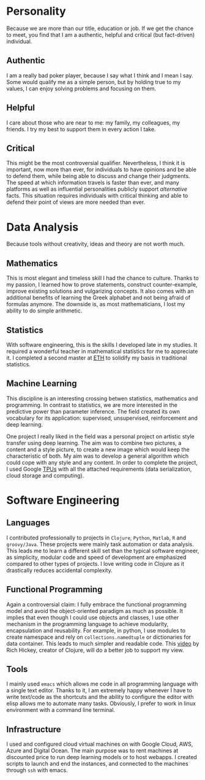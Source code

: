 # Personality

Because we are more than our title, education or job. If we
get the chance to meet, you find that I am a authentic,
helpful and critical (but fact-driven) individual.

## Authentic

I am a really bad poker player, because I say what I think
and I mean I say. Some would qualify me as a simple person,
but by holding true to my values, I can enjoy solving
problems and focusing on them.

## Helpful

I care about those who are near to me: my family, my
colleagues, my friends. I try my best to support them in
every action I take.

## Critical

This might be the most controversial qualifier.
Nevertheless, I think it is important, now more than ever,
for individuals to have opinions and be able to defend them,
while being able to discuss and change their judgments. The
speed at which information travels is faster than ever, and
many platforms as well as influential personalities publicly
support *alternative* facts. This situation requires
individuals with critical thinking and able to defend their
point of views are more needed than ever.

# Data Analysis

Because tools without creativity, ideas and theory are not
worth much.

## Mathematics

This is most elegant and timeless skill I had the chance to
culture. Thanks to my passion, I learned how to prove
statements, construct counter-example, improve existing
solutions and vulgarizing concepts. It also comes with an
additional benefits of learning the Greek alphabet and not
being afraid of formulas anymore. The downside is, as most
mathematicians, I lost my ability to do simple arithmetic.

## Statistics

With software engineering, this is the skills I developed
late in my studies. It required a wonderful teacher in
mathematical statistics for me to appreciate it. I completed
a second master at [ETH](https://www.ethz.ch/en.html) to
solidify my basis in traditional statistics.

## Machine Learning

This discipline is an interesting crossing betwen
statistics, mathematics and programming. In contrast to
statistics, we are more interested in the predictive power
than parameter inference. The field created its own
vocabulary for its application: supervised, unsupervised,
reinforcement and deep learning.

One project I really liked in the field was a personal
project on artistic style transfer using deep learning. The
aim was to combine two pictures, a content and a style
picture, to create a new image which would keep the
characteristic of both. My aim was to develop a general
algorithm which could cope with any style and any content.
In order to complete the project, I used Google
[TPUs](https://cloud.google.com/tpu/) with all the attached
requirements (data serialization, cloud storage and
computing).

# Software Engineering

## Languages

I contributed professionally to projects in `Clojure`,
`Python`, `Matlab`, `R` and `groovy/Java`. These projects
were mainly task automation or data analysis. This leads me
to learn a different skill set than the typical software
engineer, as simplicity, modular code and speed of
development are emphasized compared to other types of
projects. I love writing code in Clojure as it drastically
reduces accidental complexity.

## Functional Programming

Again a controversial claim: I fully embrace the functional
programming model and avoid the object-oriented paradigm as
much as possible. It implies that even though I could use
objects and classes, I use other mechanism in the
programming language to achieve modularity, encapsulation
and reusability. For example, in python, I use modules to
create namespace and rely on `collections.namedtuple` or
dictionaries for data container. This leads to much simpler
and readable code. This
[video](https://www.youtube.com/watch?v=rI8tNMsozo0) by Rich
Hickey, creator of Clojure, will do a better job to support
my view.

## Tools

I mainly used `emacs` which allows me code in all
programming language with a single text editor. Thanks to
it, I am extremely happy whenever I have to write text/code
as the shortcuts and the ability to configure the editor
with elisp allows me to automate many tasks. Obviously, I
prefer to work in linux environment with a command line
terminal.

## Infrastructure

I used and configured cloud virtual machines on with Google
Cloud, AWS, Azure and Digital Ocean. The main purpose was to
rent machines at discounted price to run deep learning
models or to host webapps. I created scripts to launch and
end the instances, and connected to the machines through
`ssh` with emacs.
